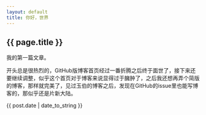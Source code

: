 ```yaml
---
layout: default
title: 你好，世界
---
```

<h2>{{ page.title }}</h2>
<p>我的第一篇文章。</p>
<p>开头总是很热烈的，GitHub版博客首页经过一番折腾之后终于面世了，接下来还要继续调整，似乎这个首页对于博客来说显得过于臃肿了，之后我还想再弄个简版的博客，那样就完美了，见过玉伯的博客之后，发现在GitHub的issue里也能写博客的，那似乎还是片新大陆。</p>
<p>{{ post.date | date_to_string }}</p>